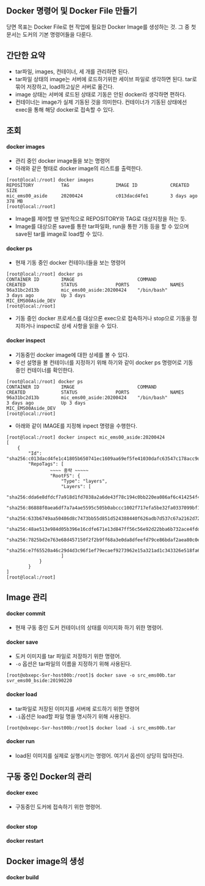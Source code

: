 ## Docker 명령어 및 Docker File 만들기
당면 목표는 Docker File로 현 작업에 필요한 Docker Image를 생성하는 것. 그 중 첫 문서는 도커의 기본 명령어들을 다룬다.

## 간단한 요약
+ tar파일, images, 컨테이너, 세 개를 관리하면 된다.
+ tar파일 상태의 image는 서버에 로드하기위한 세이브 파일로 생각하면 된다. tar로 묶어 저장하고, load하고싶은 서버로 옮긴다.
+ image 상태는 서버에 로드된 상태로 기동은 안된 docker라 생각하면 편하다.
+ 컨테이너는 image가 실제 기동된 것을 의미한다. 컨테이너가 기동된 상태에선 exec을 통해 해당 docker로 접속할 수 있다.

## 조회
#### docker images
+ 관리 중인 docker image들을 보는 명령어
+ 아래와 같은 형태로 docker image의 리스트를 출력한다.
```
[root@local:/root] docker images
REPOSITORY          TAG                 IMAGE ID            CREATED             SIZE
mic_ems00_aside     20200424            c013dacd4fe1        3 days ago          378 MB
[root@local:/root]
```
+ Image를 제어할 땐 일반적으로 REPOSITORY와 TAG로 대상지정을 하는 듯.
+ Image를 대상으론 save를 통한 tar파일화, run을 통한 기동 등을 할 수 있으며 save된 tar를 image로 load할 수 있다.

#### docker ps
+ 현재 기동 중인 docker 컨테이너들을 보는 명령어
```
[root@local:/root] docker ps
CONTAINER ID        IMAGE                       COMMAND                  CREATED             STATUS              PORTS               NAMES
96a31bc2d13b        mic_ems00_aside:20200424    "/bin/bash"              3 days ago          Up 3 days                               MIC_EMS00Aside_DEV
[root@local:/root]
```
+ 기동 중인 docker 프로세스를 대상으론 exec으로 접속하거나 stop으로 기동을 정지하거나 inspect로 상세 사항을 읽을 수 있다.

#### docker inspect
+ 기동중인 docker image에 대한 상세를 볼 수 있다.
+ 우선 설명을 볼 컨테이너를 지정하기 위해 하기와 같이 docker ps 명령어로 기동 중인 컨테이너를 확인한다.
```
[root@local:/root] docker ps
CONTAINER ID        IMAGE                       COMMAND                  CREATED             STATUS              PORTS               NAMES
96a31bc2d13b        mic_ems00_aside:20200424    "/bin/bash"              3 days ago          Up 3 days                               MIC_EMS00Aside_DEV
[root@local:/root]
```
+ 아래와 같이 IMAGE를 지정해 inpect 명령을 수행한다.
```
[root@local:/root] docker inspect mic_ems00_aside:20200424
[
    {
        "Id": "sha256:c013dacd4fe1c41805b650741ec1609aa69ef5fe41030dafc63547c178acc9d4",
        "RepoTags": [
				~~~~ 중략 ~~~~~
				"RootFS": {
					"Type": "layers",
					"Layers": [
							"sha256:dda6e8dfdcf7a918d1fd7038a2a6de43f78c194c0bb220ea086af6c414254f4b",
							"sha256:86888f0aea6df7a7a4ae5595c505b0abccc1002f717efa5be32fa0337099bf1d",
							"sha256:633b6749aa50486d8c7473bb55d851d524388440f626adb7d537c67a2162d725",
							"sha256:48ae513e984d05b396e16cdfe671e13d847ff56c56e92d22bba6b732ace4fdd1",
							"sha256:7825bd2e763e68d457150f2f2b9ff68a3e0da8dfeefd79ce86bdaf2aea80c0ea",
							"sha256:e7f65520a46c29d4d3c96f1ef79ecaef9273962e15a321ad1c343326e518fa63"
					]
			}
		}
]
[root@local:/root]
```

## Image 관리
#### docker commit
+ 현재 구동 중인 도커 컨테이너의 상태를 이미지화 하기 위한 명령어.
#### docker save
+ 도커 이미지를 tar 파일로 저장하기 위한 명령어.
+ ```-o``` 옵션은 tar파일의 이름을 지정하기 위해 사용된다.
```
[root@obxepc-Svr-host00b:/root]$ docker save -o src_ems00b.tar svr_ems00_bside:20190220
```
#### docker load
+ tar파일로 저장된 이미지를 서버에 로드하기 위한 명령어
+ ```-i```옵션은 load할 파일 명을 명시하기 위해 사용된다.
```
[root@obxepc-Svr-host00b:/root]$ docker load -i src_ems00b.tar
```
#### docker run
+ load된 이미지를 실제로 실행시키는 명령어. 여기서 옵션이 상당히 많아진다.

## 구동 중인 Docker의 관리

#### docker exec
+ 구동중인 도커에 접속하기 위한 명령어.
```

```
#### docker stop

#### docker restart

## Docker image의 생성

#### docker build

